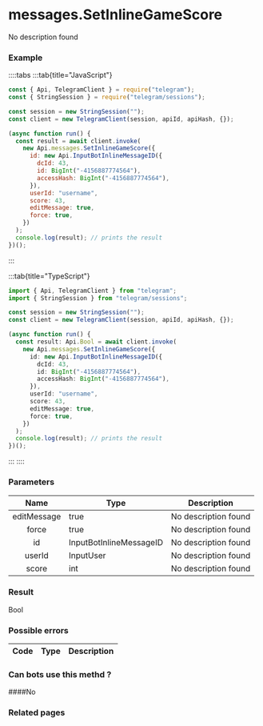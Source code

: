 # messages.SetInlineGameScore

No description found

### [](#example)Example

::::tabs
:::tab{title="JavaScript"}

```js
const { Api, TelegramClient } = require("telegram");
const { StringSession } = require("telegram/sessions");

const session = new StringSession("");
const client = new TelegramClient(session, apiId, apiHash, {});

(async function run() {
  const result = await client.invoke(
    new Api.messages.SetInlineGameScore({
      id: new Api.InputBotInlineMessageID({
        dcId: 43,
        id: BigInt("-4156887774564"),
        accessHash: BigInt("-4156887774564"),
      }),
      userId: "username",
      score: 43,
      editMessage: true,
      force: true,
    })
  );
  console.log(result); // prints the result
})();
```

:::

:::tab{title="TypeScript"}

```ts
import { Api, TelegramClient } from "telegram";
import { StringSession } from "telegram/sessions";

const session = new StringSession("");
const client = new TelegramClient(session, apiId, apiHash, {});

(async function run() {
  const result: Api.Bool = await client.invoke(
    new Api.messages.SetInlineGameScore({
      id: new Api.InputBotInlineMessageID({
        dcId: 43,
        id: BigInt("-4156887774564"),
        accessHash: BigInt("-4156887774564"),
      }),
      userId: "username",
      score: 43,
      editMessage: true,
      force: true,
    })
  );
  console.log(result); // prints the result
})();
```

:::
::::

### [](#parameters)Parameters

|    Name     | Type                    | Description          |
| :---------: | ----------------------- | -------------------- |
| editMessage | true                    | No description found |
|    force    | true                    | No description found |
|     id      | InputBotInlineMessageID | No description found |
|   userId    | InputUser               | No description found |
|    score    | int                     | No description found |

### [](#result)Result

Bool

### [](#possible-errors)Possible errors

| Code | Type | Description |
| :--: | ---- | ----------- |

### [](#can-bots-use-this-method)Can bots use this methd ?

####No

### [](#related-pages)Related pages

